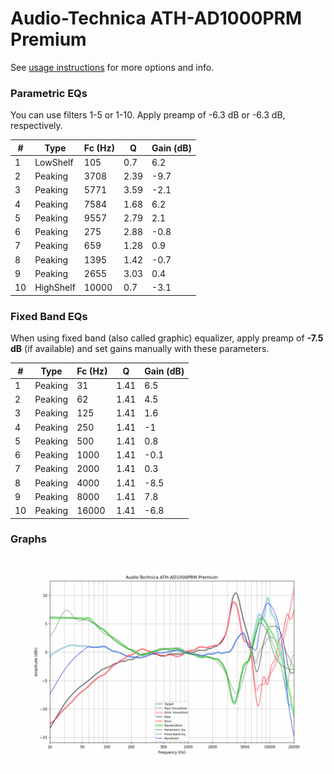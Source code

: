 # Audio-Technica ATH-AD1000PRM Premium
See [usage instructions](https://github.com/jaakkopasanen/AutoEq#usage) for more options and info.

### Parametric EQs
You can use filters 1-5 or 1-10. Apply preamp of -6.3 dB or -6.3 dB, respectively.

|   # | Type      |   Fc (Hz) |    Q |   Gain (dB) |
|-----|-----------|-----------|------|-------------|
|   1 | LowShelf  |       105 | 0.7  |         6.2 |
|   2 | Peaking   |      3708 | 2.39 |        -9.7 |
|   3 | Peaking   |      5771 | 3.59 |        -2.1 |
|   4 | Peaking   |      7584 | 1.68 |         6.2 |
|   5 | Peaking   |      9557 | 2.79 |         2.1 |
|   6 | Peaking   |       275 | 2.88 |        -0.8 |
|   7 | Peaking   |       659 | 1.28 |         0.9 |
|   8 | Peaking   |      1395 | 1.42 |        -0.7 |
|   9 | Peaking   |      2655 | 3.03 |         0.4 |
|  10 | HighShelf |     10000 | 0.7  |        -3.1 |

### Fixed Band EQs
When using fixed band (also called graphic) equalizer, apply preamp of **-7.5 dB** (if available) and set gains manually with these parameters.

|   # | Type    |   Fc (Hz) |    Q |   Gain (dB) |
|-----|---------|-----------|------|-------------|
|   1 | Peaking |        31 | 1.41 |         6.5 |
|   2 | Peaking |        62 | 1.41 |         4.5 |
|   3 | Peaking |       125 | 1.41 |         1.6 |
|   4 | Peaking |       250 | 1.41 |        -1   |
|   5 | Peaking |       500 | 1.41 |         0.8 |
|   6 | Peaking |      1000 | 1.41 |        -0.1 |
|   7 | Peaking |      2000 | 1.41 |         0.3 |
|   8 | Peaking |      4000 | 1.41 |        -8.5 |
|   9 | Peaking |      8000 | 1.41 |         7.8 |
|  10 | Peaking |     16000 | 1.41 |        -6.8 |

### Graphs
![](./Audio-Technica%20ATH-AD1000PRM%20Premium.png)
